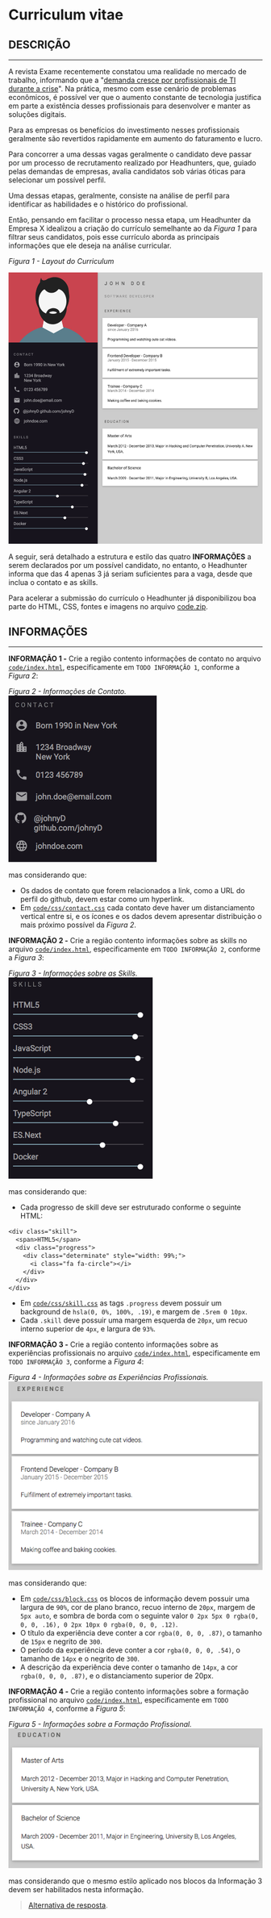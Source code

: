 # Curriculum vitae

## DESCRIÇÃO
---

A revista Exame recentemente constatou uma realidade no mercado de trabalho, informando que a "[demanda cresce por profissionais de TI durante a crise](https://exame.abril.com.br/carreira/demanda-cresce-por-profissionais-de-ti-durante-a-crise/)". Na prática, mesmo com esse cenário de problemas econômicos, é possível ver que o aumento constante de tecnologia justifica em parte a existência desses profissionais para desenvolver e manter as soluções digitais.

Para as empresas os benefícios do investimento nesses profissionais geralmente são revertidos rapidamente em aumento do faturamento e lucro. 

Para concorrer a uma dessas vagas geralmente o candidato deve passar por um processo de recrutamento realizado por Headhunters, que, guiado pelas demandas de empresas, avalia candidatos sob várias óticas para selecionar um possível perfil.

Uma dessas etapas, geralmente, consiste na análise de perfil para identificar as habilidades e o histórico do profissional.

Então, pensando em facilitar o processo nessa etapa, um Headhunter da Empresa X idealizou a criação do currículo semelhante ao da *Figura 1* para filtrar seus candidatos, pois esse currículo aborda as principais informações que ele deseja na análise curricular.

*Figura 1 - Layout do Curriculum*

![Layout da página](assets/layout.png)

A seguir, será detalhado a estrutura e estilo das quatro **INFORMAÇÕES** a serem declarados por um possível candidato, no entanto, o Headhunter informa que das 4 apenas 3 já seriam suficientes para a vaga, desde que inclua o contato e as skills.

Para acelerar a submissão do currículo o Headhunter já disponibilizou boa parte do HTML, CSS, fontes e imagens no arquivo [code.zip](code.zip).

## INFORMAÇÕES
---

**INFORMAÇÃO 1 -** Crie a região contento informações de contato no arquivo [`code/index.html`](code/index.html), especificamente em `TODO INFORMAÇÃO 1`, conforme a *Figura 2*:

*Figura 2 - Informações de Contato.* <br>
![Layout da página](assets/contact.png)

mas considerando que:

* Os dados de contato que forem relacionados a link, como a URL do perfil do github, devem estar como um hyperlink.
* Em [`code/css/contact.css`](code/css/contact.css) cada contato deve haver um distanciamento vertical entre si, e os ícones e os dados devem apresentar distribuição o mais próximo possível da *Figura 2*.

**INFORMAÇÃO 2 -** Crie a região contento informações sobre as skills no arquivo [`code/index.html`](code/index.html), especificamente em `TODO INFORMAÇÃO 2`, conforme a *Figura 3*:

*Figura 3 - Informações sobre as Skills.* <br>
![Layout da página](assets/skills.png)

mas considerando que:

* Cada progresso de skill deve ser estruturado conforme o seguinte HTML:

```
<div class="skill">
  <span>HTML5</span>
  <div class="progress">
    <div class="determinate" style="width: 99%;">
      <i class="fa fa-circle"></i>
    </div>
  </div>
</div>
```

* Em [`code/css/skill.css`](code/css/skill.css) as tags `.progress` devem possuir um background de `hsla(0, 0%, 100%, .19)`, e margem de `.5rem 0 10px`.
* Cada `.skill` deve possuir uma margem esquerda de `20px`, um recuo interno superior de `4px`, e largura de `93%`.

**INFORMAÇÃO 3 -** Crie a região contento informações sobre as experiências profissionais no arquivo [`code/index.html`](code/index.html), especificamente em `TODO INFORMAÇÃO 3`, conforme a *Figura 4*:

*Figura 4 - Informações sobre as Experiências Profissionais.* <br>
![Layout da página](assets/experience.png)

mas considerando que:

* Em [`code/css/block.css`](code/css/block.css) os blocos de informação devem possuir uma largura de `90%`, cor de plano branco, recuo interno de `20px`, margem de `5px auto`, e sombra de borda com o seguinte valor `0 2px 5px 0 rgba(0, 0, 0, .16), 0 2px 10px 0 rgba(0, 0, 0, .12)`.
* O título da experiência deve conter a cor `rgba(0, 0, 0, .87)`, o tamanho de `15px` e negrito de `300`.
* O período da experiência deve conter a cor `rgba(0, 0, 0, .54)`, o tamanho de `14px` e o negrito de `300`.
* A descrição da experiência deve conter o tamanho de `14px`, a cor `rgba(0, 0, 0, .87)`, e o distanciamento superior de 20px.

**INFORMAÇÃO 4 -** Crie a região contento informações sobre a formação profissional no arquivo [`code/index.html`](code/index.html), especificamente em `TODO INFORMAÇÃO 4`, conforme a *Figura 5*:

*Figura 5 - Informações sobre a Formação Profissional.* <br>
![Layout da página](assets/education.png)

mas considerando que o mesmo estilo aplicado nos blocos da Informação 3 devem ser habilitados nesta informação.

> [Alternativa de resposta](code-response/).
